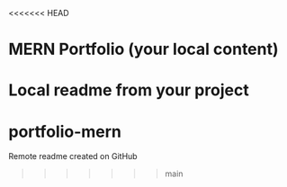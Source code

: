 <<<<<<< HEAD
# MERN Portfolio (your local content)
Local readme from your project
=======
# portfolio-mern
Remote readme created on GitHub
>>>>>>> main
